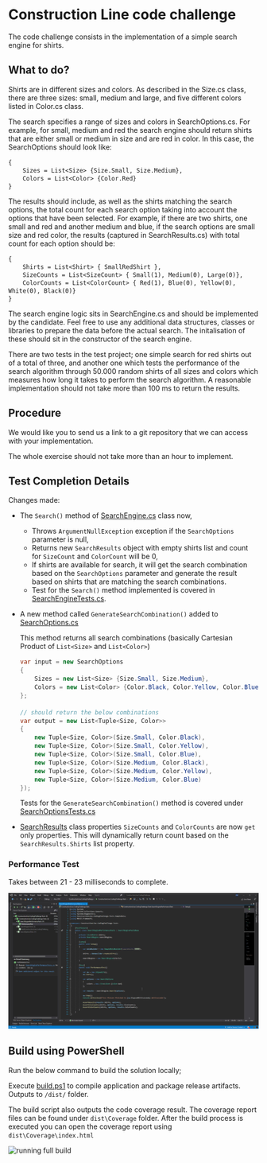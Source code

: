 # Construction Line code challenge

The code challenge consists in the implementation of a simple search engine for shirts.

## What to do?
Shirts are in different sizes and colors. As described in the Size.cs class, there are three sizes: small, medium and large, and five different colors listed in Color.cs class.

The search specifies a range of sizes and colors in SearchOptions.cs. For example, for small, medium and red the search engine should return shirts that are either small or medium in size and are red in color. In this case, the SearchOptions should look like:

```
{
    Sizes = List<Size> {Size.Small, Size.Medium},
    Colors = List<Color> {Color.Red}
}
```

The results should include, as well as the shirts matching the search options, the total count for each search option taking into account the options that have been selected. For example, if there are two shirts, one small and red and another medium and blue, if the search options are small size and red color, the results (captured in SearchResults.cs) with total count for each option should be:
```
{
    Shirts = List<Shirt> { SmallRedShirt },
    SizeCounts = List<SizeCount> { Small(1), Medium(0), Large(0)},
    ColorCounts = List<ColorCount> { Red(1), Blue(0), Yellow(0), White(0), Black(0)}
}
```

The search engine logic sits in SearchEngine.cs and should be implemented by the candidate. Feel free to use any additional data structures, classes or libraries to prepare the data before the actual search. The initalisation of these should sit in the constructor of the search engine.

There are two tests in the test project; one simple search for red shirts out of a total of three, and another one which tests the performance of the search algorithm through 50.000 random shirts of all sizes and colors which measures how long it takes to perform the search algorithm. A reasonable implementation should not take more than 100 ms to return the results.

## Procedure
We would like you to send us a link to a git repository that we can access with your implementation.

The whole exercise should not take more than an hour to implement.

## Test Completion Details

Changes made:

- The `Search()` method of [SearchEngine.cs](/ConstructionLine.CodingChallenge/SearchEngine.cs) class now, 

  - Throws `ArgumentNullException` exception if the `SearchOptions` parameter is null,
  - Returns new `SearchResults` object with empty shirts list and count for `SizeCount` and `ColorCount` will be 0,
  - If shirts are available for search, it will get the search combination based on the `SearchOptions` parameter and generate the result based on shirts that are matching the search combinations. 
  - Test for the `Search()` method implemented is covered in [SearchEngineTests.cs](/ConstructionLine.CodingChallenge.Tests/SearchEngineTests.cs).

- A new method called `GenerateSearchCombination()` added to [SearchOptions.cs](/ConstructionLine.CodingChallenge/SearchOptions.cs)

  This method returns all search combinations (basically Cartesian Product of `List<Size>` and `List<Color>`)

  ```csharp
  var input = new SearchOptions
  {
      Sizes = new List<Size> {Size.Small, Size.Medium},
      Colors = new List<Color> {Color.Black, Color.Yellow, Color.Blue}
  };
  
  // should return the below combinations
  var output = new List<Tuple<Size, Color>>
  {
      new Tuple<Size, Color>(Size.Small, Color.Black),
      new Tuple<Size, Color>(Size.Small, Color.Yellow),
      new Tuple<Size, Color>(Size.Small, Color.Blue),
      new Tuple<Size, Color>(Size.Medium, Color.Black),
      new Tuple<Size, Color>(Size.Medium, Color.Yellow),
      new Tuple<Size, Color>(Size.Medium, Color.Blue)
  });
  ```

  Tests for the `GenerateSearchCombination()` method is covered under [SearchOptionsTests.cs](/ConstructionLine.CodingChallenge.Tests/SearchOptionsTests.cs)

- [SearchResults](/ConstructionLine.CodingChallenge/SearchResults.cs) class properties `SizeCounts` and `ColorCounts` are now `get` only properties. This will dynamically return count based on the `SearchResults.Shirts` list property.

### Performance Test 

Takes between 21 - 23 milliseconds to complete. 

![Performance Test](images/PerformanceTest.gif)

## Build using PowerShell

Run the below command to build the solution locally;

Execute [build.ps1](/build.ps1) to compile application and package release artifacts. Outputs to `/dist/` folder.

The build script also outputs the code coverage result. The coverage report files can be found under `dist\Coverage` folder. After the build process is executed you can open the coverage report using `dist\Coverage\index.html`

![running full build](images/BuildAndCoverageResult.gif)